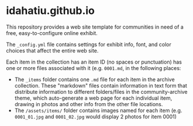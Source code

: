# idahatiu.github.io

This repository provides a web site template for communities in need of a free, easy-to-configure online exhibit.

The `_config.yml` file contains settings for exhibit info, font, and color choices that affect the entire web site.

Each item in the collection has an item ID (no spaces or punctuation) has one or more files associated with it (e.g. `0001.md`, in the following places:

- The `_items` folder contains one `.md` file for each item in the archive collection. These "markdown" files contain information in text form that distribute information to different folders/files in the community-archive theme, which auto-generate a web page for each individual item, drawing in photos and other info from the other file locations.
- The `/assets/items/` folder contains images named for each item (e.g. `0001_01.jpg` and `0001_02.jpg` would display 2 photos for item 0001)
